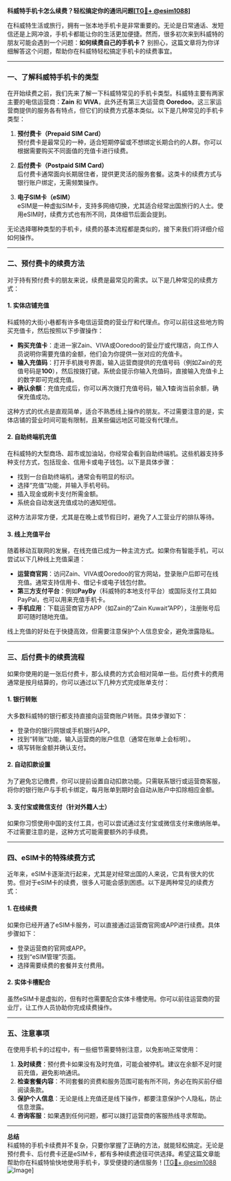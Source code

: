 **科威特手机卡怎么续费？轻松搞定你的通讯问题[[TG💪+ @esim1088](https://t.me/s/esim1088)]**

在科威特生活或旅行，拥有一张本地手机卡是非常重要的。无论是日常通话、发短信还是上网冲浪，手机卡都能让你的生活更加便捷。然而，很多初次来到科威特的朋友可能会遇到一个问题：**如何续费自己的手机卡？** 别担心，这篇文章将为你详细解答这个问题，帮助你在科威特轻松搞定手机卡的续费事宜。

---

### 一、了解科威特手机卡的类型

在开始续费之前，我们先来了解一下科威特常见的手机卡类型。科威特主要有两家主要的电信运营商：**Zain** 和 **VIVA**，此外还有第三大运营商 **Ooredoo**。这三家运营商提供的服务各有特点，但它们的续费方式基本类似。以下是几种常见的手机卡类型：

1. **预付费卡（Prepaid SIM Card）**  
   预付费卡是最常见的一种，适合短期停留或不想绑定长期合约的人群。你可以根据需要购买不同面值的充值卡进行续费。

2. **后付费卡（Postpaid SIM Card）**  
   后付费卡通常面向长期居住者，提供更灵活的服务套餐。这类卡的续费方式与银行账户绑定，无需频繁操作。

3. **电子SIM卡（eSIM）**  
   eSIM是一种虚拟SIM卡，支持多网络切换，尤其适合经常出国旅行的人士。使用eSIM时，续费方式也有所不同，具体细节后面会提到。

无论选择哪种类型的手机卡，续费的基本流程都是类似的，接下来我们将详细介绍如何操作。

---

### 二、预付费卡的续费方法

对于持有预付费卡的朋友来说，续费是最常见的需求。以下是几种常见的续费方式：

#### 1. 实体店铺充值
科威特的大街小巷都有许多电信运营商的营业厅和代理点。你可以前往这些地方购买充值卡，然后按照以下步骤操作：

- **购买充值卡**：走进一家Zain、VIVA或Ooredoo的营业厅或代理店，向工作人员说明你需要充值的金额，他们会为你提供一张对应的充值卡。
- **输入充值码**：打开手机拨号界面，输入运营商提供的充值号码（例如Zain的充值号码是**100**），然后按拨打键。系统会提示你输入充值码，直接输入充值卡上的数字即可完成充值。
- **确认余额**：充值完成后，你可以再次拨打充值号码，输入**1**查询当前余额，确保充值成功。

这种方式的优点是直观简单，适合不熟悉线上操作的朋友。不过需要注意的是，实体店铺的营业时间可能有限制，且某些偏远地区可能没有代理点。

#### 2. 自助终端机充值
在科威特的大型商场、超市或加油站，你经常会看到自助终端机。这些机器支持多种支付方式，包括现金、信用卡或电子钱包。以下是具体步骤：

- 找到一台自助终端机，通常会有明显的标识。
- 选择“充值”功能，并输入手机号码。
- 插入现金或刷卡支付所需金额。
- 系统会自动发送充值成功的通知短信。

这种方法非常方便，尤其是在晚上或节假日时，避免了人工营业厅的排队等待。

#### 3. 线上充值平台
随着移动互联网的发展，在线充值已成为一种主流方式。如果你有智能手机，可以尝试以下几种线上充值渠道：

- **运营商官网**：访问Zain、VIVA或Ooredoo的官方网站，登录账户后即可在线充值。通常支持信用卡、借记卡或电子钱包付款。
- **第三方支付平台**：例如**PayBy**（科威特的本地支付平台）或国际支付工具如PayPal，也可以用来充值手机卡。
- **手机应用**：下载运营商官方APP（如Zain的“Zain Kuwait”APP），注册账号后即可随时随地充值。

线上充值的好处在于快捷高效，但需要注意保护个人信息安全，避免泄露隐私。

---

### 三、后付费卡的续费流程

如果你使用的是一张后付费卡，那么续费的方式会相对简单一些。后付费卡的费用通常是按月结算的，你可以通过以下几种方式完成账单支付：

#### 1. 银行转账
大多数科威特的银行都支持直接向运营商账户转账。具体步骤如下：

- 登录你的银行网银或手机银行APP。
- 找到“转账”功能，输入运营商的账户信息（通常在账单上会标明）。
- 填写转账金额并确认支付。

#### 2. 自动扣款设置
为了避免忘记缴费，你可以提前设置自动扣款功能。只需联系银行或运营商客服，将你的银行账户与手机卡绑定，每月账单到期时会自动从账户中扣除相应金额。

#### 3. 支付宝或微信支付（针对外籍人士）
如果你习惯使用中国的支付工具，也可以尝试通过支付宝或微信支付来缴纳账单。不过需要注意的是，这种方式可能需要额外的手续费。

---

### 四、eSIM卡的特殊续费方式

近年来，eSIM卡逐渐流行起来，尤其是对经常出国的人来说，它具有很大的优势。但对于eSIM卡的续费，很多人可能会感到困惑。以下是两种常见的续费方式：

#### 1. 在线续费
如果你已经开通了eSIM卡服务，可以直接通过运营商官网或APP进行续费。具体步骤如下：

- 登录运营商的官网或APP。
- 找到“eSIM管理”页面。
- 选择需要续费的套餐并支付费用。

#### 2. 实体卡槽配合
虽然eSIM卡是虚拟的，但有时也需要配合实体卡槽使用。你可以前往运营商的营业厅，让工作人员协助你完成续费操作。

---

### 五、注意事项

在使用手机卡的过程中，有一些细节需要特别注意，以免影响正常使用：

1. **及时续费**：预付费卡如果没有及时充值，可能会被停机。建议在余额不足时提前充值，避免影响通讯。
2. **检查套餐内容**：不同套餐的资费和服务范围可能有所不同，务必在购买前仔细阅读条款。
3. **保护个人信息**：无论是线上充值还是线下操作，都要注意保护个人隐私，防止信息泄露。
4. **咨询客服**：如果遇到任何问题，都可以拨打运营商的客服热线寻求帮助。

---

**总结**  
科威特的手机卡续费并不复杂，只要你掌握了正确的方法，就能轻松搞定。无论是预付费卡、后付费卡还是eSIM卡，都有多种续费途径可供选择。希望这篇文章能帮助你在科威特愉快地使用手机卡，享受便捷的通信服务！[[TG💪+ @esim1088](https://t.me/s/esim1088) ![Image](https://i.postimg.cc/4NQfJmqS/Snipaste-2025-05-13-00-14-12.png)]